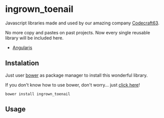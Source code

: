 # ingrown_toenail
Javascript libraries made and used by our amazing company [Codecraft63](http://codecraft63.com).

No more copy and pastes on past projects. Now every single reusable library will be included here.

* [Angularjs](angularjs)

## Instalation

Just user [bower](http://bower.io) as package manager to install this wonderful library.

If you don't know how to use bower, don't worry... just [click here](http://bit.ly/1EAaSKa)!

    bower install ingrown_toenail

## Usage
